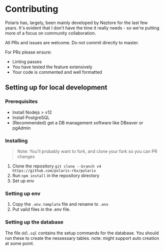 # Contributing
Polaris has, largely, been mainly developed by Neztore for the last few years. 
It's evident that I don't have the time it really needs - so we're putting more of a focus on community collaboration.

All PRs and issues are welcome. Do not commit directly to master.

For PRs please ensure:
- Linting passes
- You have tested the feature extensively
- Your code is commented and well formatted

## Setting up for local development
### Prerequisites
- Install Nodejs > v12
- Install PostgreSQL
- (Recommended) get a DB management software like DBeaver or pgAdmin


### Installing
> Note: You'll probably want to fork, and clone your fork so you can PR changes
1. Clone the repository `git clone --branch v4 https://github.com/polaris-rbx/polaris`
2. Run `npm install` in the repository directory
3. Set up env

### Setting up env
1. Copy the `.env.template` file and rename to `.env`
2. Put valid files in the .env file.

### Setting up the database
The file `ddl.sql` contains the setup commands for the database. You should run these to create the nessessary tables.
note: might support auto creation at some point.
